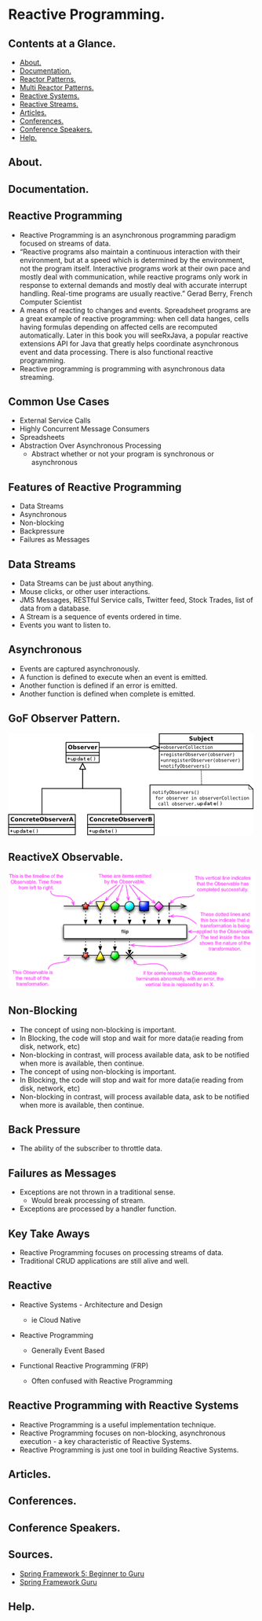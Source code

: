 # Reactive Programming.





## Contents at a Glance.
* [About.](#about)
* [Documentation.](#documentation)
* [Reactor Patterns.](https://github.com/descriptions-of-it-technologies/software-design-principles-and-patterns/blob/master/reactor-patterns.md)  
* [Multi Reactor Patterns.](https://github.com/descriptions-of-it-technologies/software-design-principles-and-patterns/blob/master/multi-reactor-patterns.md)
* [Reactive Systems.](https://github.com/descriptions-of-it-technologies/reactive-systems)
* [Reactive Streams.](https://github.com/descriptions-of-it-technologies/reactive-streams)  
* [Articles.](#articles)
* [Conferences.](#conferences)
* [Conference Speakers.](#conference-speakers)
* [Help.](#help)





## About.





## Documentation.





## Reactive Programming
* Reactive Programming is an asynchronous programming paradigm focused on streams of data.
* “Reactive programs also maintain a continuous interaction with their environment, but at a speed which is determined 
  by the environment, not the program itself. Interactive programs work at their own pace and mostly deal with 
  communication, while reactive programs only work in response to external demands and mostly deal with accurate 
  interrupt handling. Real-time programs are usually reactive.”
  Gerad Berry, French Computer Scientist
* A means of reacting to changes and events. Spreadsheet programs are a great example of reactive programming: when cell
  data hanges, cells having formulas depending on affected cells are recomputed automatically. Later in this book you
  will seeRxJava, a popular reactive extensions API for Java that greatly helps coordinate asynchronous event and
  data processing. There is also functional reactive programming.
* Reactive programming is programming with asynchronous data streaming.





## Common Use Cases
* External Service Calls
* Highly Concurrent Message Consumers
* Spreadsheets
* Abstraction Over Asynchronous Processing
  * Abstract whether or not your program is synchronous or asynchronous





## Features of Reactive Programming
* Data Streams
* Asynchronous
* Non-blocking
* Backpressure
* Failures as Messages





## Data Streams
* Data Streams can be just about anything.
* Mouse clicks, or other user interactions.
* JMS Messages, RESTful Service calls, Twitter feed, Stock Trades, list of data from a database.
* A Stream is a sequence of events ordered in time.
* Events you want to listen to.





## Asynchronous
* Events are captured asynchronously.
* A function is defined to execute when an event is emitted.
* Another function is defined if an error is emitted.
* Another function is defined when complete is emitted.





## GoF Observer Pattern.
![GoF Observer Pattern.](images/GoF-Observer-Pattern.png)





## ReactiveX Observable.
![ReactiveX Observable.](images/ReactiveX-Observable.png)





## Non-Blocking
* The concept of using non-blocking is important.
* In Blocking, the code will stop and wait for more data(ie reading from disk, network, etc)
* Non-blocking in contrast, will process available data, ask to be notified when more is available, then continue. 
* The concept of using non-blocking is important.
* In Blocking, the code will stop and wait for more data(ie reading from disk, network, etc)
* Non-blocking in contrast, will process available data, ask to be notified when more is available, then continue.





## Back Pressure
* The ability of the subscriber to throttle data.





## Failures as Messages
* Exceptions are not thrown in a traditional sense.
  * Would break processing of stream.
* Exceptions are processed by a handler function.





## Key Take Aways
* Reactive Programming focuses on processing streams of data.
* Traditional CRUD applications are still alive and well.





## Reactive
* Reactive Systems - Architecture and Design
  * ie Cloud Native
    
* Reactive Programming
  * Generally Event Based
    
* Functional Reactive Programming (FRP)
  * Often confused with Reactive Programming
    




## Reactive Programming with Reactive Systems
* Reactive Programming is a useful implementation technique.
* Reactive Programming focuses on non-blocking, asynchronous execution - a key characteristic of Reactive Systems.
* Reactive Programming is just one tool in building Reactive Systems.





## Articles.





## Conferences.





## Conference Speakers.





## Sources.
* [Spring Framework 5: Beginner to Guru](https://www.udemy.com/course/spring-framework-5-beginner-to-guru/?utm_source=adwords&utm_medium=udemyads&utm_campaign=SpringFramework_v.PROF_la.EN_cc.ROW_ti.7856&utm_content=deal4584&utm_term=_._ag_85479000954_._ad_437497335291_._kw__._de_c_._dm__._pl__._ti_dsa-774930043569_._li_1005457_._pd__._&matchtype=b&gclid=Cj0KCQiAj9iBBhCJARIsAE9qRtA3WKgB41pd7chI6FdIdBtV_Xf9VHIl7ri-RjNhkBb_mf77yfyqe9IaAt_kEALw_wcB)
* [Spring Framework Guru](https://springframework.guru/)





## Help.
